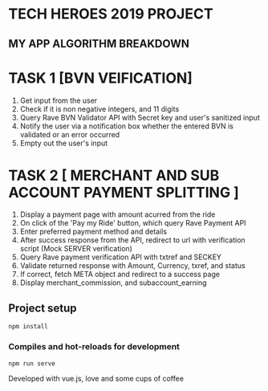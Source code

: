 # TECH HEROES 2019 PROJECT

## MY APP ALGORITHM BREAKDOWN

# TASK 1 [BVN VEIFICATION]
1. Get input from the user
2. Check if it is non negative integers, and 11 digits
3. Query Rave BVN Validator API with Secret key and user's sanitized input
4. Notify the user via a notification box whether the entered BVN is validated or an error occurred
5. Empty out the user's input

# TASK 2 [ MERCHANT AND SUB ACCOUNT PAYMENT SPLITTING ]
1. Display a payment page with amount acurred from the ride
2. On click of the 'Pay my Ride' button, which query Rave Payment API
3. Enter preferred payment method and details
4. After success response from the API, redirect to url with verification script (Mock SERVER verification)
5. Query Rave payment verification API with txtref and SECKEY
6. Validate returned response with Amount, Currency, txref, and status
7. If correct, fetch META object and redirect to a success page
8. Display merchant_commission, and subaccount_earning

## Project setup
```
npm install
```

### Compiles and hot-reloads for development
```
npm run serve
```
Developed with vue.js, love and some cups of coffee
